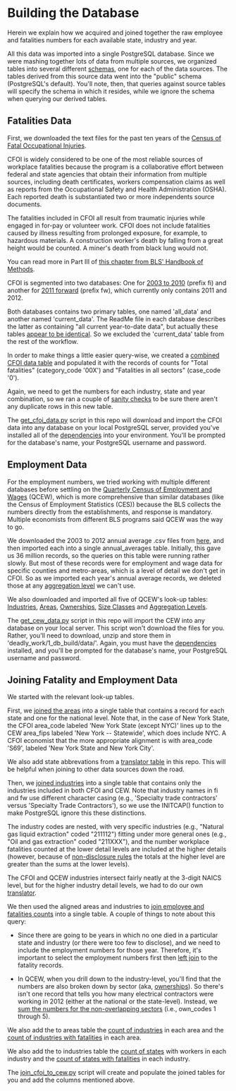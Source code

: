 Building the Database
=====================

Herein we explain how we acquired and joined together the raw employee and fatalities numbers for each available state, industry and year.

All this data was imported into a single PostgreSQL database. Since we were mashing together lots of data from multiple sources, we organized tables into several different [schemas](http://www.postgresql.org/docs/9.3/static/ddl-schemas.html), one for each of the data sources. The tables derived from this source data went into the "public" schema (PostgreSQL's default). You'll note, then, that queries against source tables will specify the schema in which it resides, while we ignore the schema when querying our derived tables.


Fatalities Data
---------------

First, we downloaded the text files for the past ten years of the [Census of Fatal Occupational Injuries](http://www.bls.gov/iif/oshfat1.htm). 

CFOI is widely considered to be one of the most reliable sources of workplace fatalities because the program is a collaborative effort between federal and state agencies that obtain their information from multiple sources, including death certificates, workers compensation claims as well as reports from the Occupational Safety and Health Administration (OSHA). Each reported death is substantiated two or more independents source documents. 

The fatalities included in CFOI all result from traumatic injuries while engaged in for-pay or volunteer work. CFOI does not include fatalities caused by illness resulting from prolonged exposure, for example, to hazardous materials. A construction worker's death by falling from a great height would be counted. A miner's death from black lung would not. 

You can read more in Part III of [this chapter from BLS' Handbook of Methods](http://www.bls.gov/opub/hom/pdf/homch9.pdf).

CFOI is segmented into two databases: One for [2003 to 2010](http://download.bls.gov/pub/time.series/fi/) (prefix fi) and another for [2011 forward](http://download.bls.gov/pub/time.series/fw/) (prefix fw), which currently only contains 2011 and 2012.

Both databases contains two primary tables, one named 'all_data' and another named 'current_data'. The ReadMe file in each database describes the latter as containing "all current year-to-date data", but actually these tables [appear to be identical](https://github.com/gordonje/deadly_work/blob/master/1_db_build/sql/compare_alldata_to%20current.sql). So we excluded the 'current_data' table from the rest of the workflow.

In order to make things a little easier query-wise, we created a [combined CFOI data table](https://github.com/gordonje/deadly_work/blob/master/1_db_build/sql/combine_cfoi_data.sql) and populated it with the records of counts for "Total fatalities" (category_code '00X') and "Fatalities in all sectors" (case_code '0'). 

Again, we need to get the numbers for each industry, state and year combination, so we ran a couple of [sanity checks](https://github.com/gordonje/deadly_work/blob/master/1_db_build/sql/no_cfoi_dupes.sql) to be sure there aren't any duplicate rows in this new table.

The [get_cfoi_data.py](https://github.com/gordonje/deadly_work/blob/master/1_db_build/get_cfoi_data.py) script in this repo will download and import the CFOI data into any database on your local PostgreSQL server, provided you've installed all of the [dependencies](https://github.com/gordonje/deadly_work#dependencies) into your environment. You'll be prompted for the database's name, your PostgreSQL username and password.


Employment Data
---------------

For the employment numbers, we tried working with multiple different databases before settling on the [Quarterly Census of Employment and Wages](http://www.bls.gov/cew/home.htm) (QCEW), which is more comprehensive than similar databases (like the Census of Employment Statistics (CES)) because the BLS collects the numbers directly from the establishments, and response is mandatory. Multiple economists from different BLS programs said QCEW was the way to go.

We downloaded the 2003 to 2012 annual average .csv files from [here](http://www.bls.gov/cew/datatoc.htm), and then imported each into a single annual_averages table. Initially, this gave us 36 million records, so the queries on this table were running rather slowly. But most of these records were for employment and wage data for specific counties and metro-areas, which is a level of detail we don't get in CFOI. So as we imported each year's annual average records, we deleted those at any [aggregation level](http://www.bls.gov/cew/doc/titles/agglevel/agglevel_titles.htm) we can't use.

We also downloaded and imported all five of QCEW's look-up tables: [Industries](http://www.bls.gov/cew/doc/titles/industry/industry_titles.htm), [Areas](http://www.bls.gov/cew/doc/titles/area/area_titles.htm), [Ownerships](http://www.bls.gov/cew/doc/titles/ownership/ownership_titles.htm), [Size Classes](http://www.bls.gov/cew/doc/titles/size/size_titles.htm) and [Aggregation Levels](http://www.bls.gov/cew/doc/titles/agglevel/agglevel_titles.htm).

The [get_cew_data.py](https://github.com/gordonje/deadly_work/blob/master/1_db_build/get_cew_data.py) script in this repo will import the CEW into any database on your local server. This script won't download the files for you. Rather, you'll need to download, unzip and store them in 'deadly_work/1_db_build/data/'. Again, you must have the [dependencies](https://github.com/gordonje/deadly_work#dependencies) installed, and you'll be prompted for the database's name, your PostgreSQL username and password.

Joining Fatality and Employment Data
------------------------------------

We started with the relevant look-up tables.

First, we [joined the areas](https://github.com/gordonje/deadly_work/blob/master/1_db_build/sql/join_areas.sql) into a single table that contains a record for each state and one for the national level. Note that, in the case of New York State, the CFOI area_code labeled 'New York State (except NYC)' lines up to the CEW area_fips labeled 'New York -- Statewide', which does include NYC. A CFOI economist that the more appropriate alignment is with area_code 'S69', labeled 'New York State and New York City'.

We also add state abbrevations from a [translator table](https://github.com/gordonje/deadly_work/blob/master/1_db_build/state_fips_to_abbrv.txt) in this repo. This will be helpful when joining to other data sources down the road.

Then, we [joined industries](https://github.com/gordonje/deadly_work/blob/master/1_db_build/sql/join_industries.sql) into a single table that contains only the industries included in both CFOI and CEW. Note that industry names in fi and fw use different character casing (e.g., 'Specialty trade contractors' versus 'Specialty Trade Contractors'), so we use the INITCAP() function to make PostgreSQL ignore this these distinctions.

The industry codes are nested, with very specific industries (e.g., "Natural gas liquid extraction" coded "211112") fitting under more general ones (e.g., "Oil and gas extraction" coded "211XXX"), and the number workplace fatalities counted at the lower detail levels are included at the higher details (however, because of [non-disclosure rules](https://github.com/gordonje/deadly_work/blob/master/2_fatality_rates/README.md#bls-data-non-disclosure) the totals at the higher level are greater than the sums at the lower levels).

The CFOI and QCEW industries intersect fairly neatly at the 3-digit NAICS level, but for the higher industry detail levels, we had to do our own [translator]().

We then used the aligned areas and industries to [join employee and fatalities counts](https://github.com/gordonje/deadly_work/blob/master/1_db_build/sql/join_cfoi_to_cew.sql) into a single table. A couple of things to note about this query:

*	Since there are going to be years in which no one died in a particular state and industry (or there were too few to disclose), and we need to include the employment numbers for those year. Therefore, it's important to select the employment numbers first then [left join](https://github.com/gordonje/deadly_work/blob/master/1_db_build/sql/join_cfoi_to_cew.sql#L50) to the fatality records.

*   In QCEW, when you drill down to the industry-level, you'll find that the numbers are also broken down by sector (aka, [ownerships](http://www.bls.gov/cew/doc/titles/ownership/ownership_titles.htm)). So there's isn't one record that tells you how many electrical contractors were working in 2012 (either at the national or the state-level). Instead, we [sum the numbers for the non-overlapping sectors](https://github.com/gordonje/deadly_work/blob/master/1_db_build/sql/join_cfoi_to_cew.sql#L34) (i.e., own_codes 1 through 5).

We also add the to areas table the [count of industries](https://github.com/gordonje/deadly_work/blob/master/1_db_build/sql/count_all_industries_for_states.sql) in each area and the [count of industries with fatalities](https://github.com/gordonje/deadly_work/blob/master/1_db_build/sql/count_fatal_industries_for_states.sql) in each area.

We also add the to industries table the [count of states](https://github.com/gordonje/deadly_work/blob/master/1_db_build/sql/count_all_states_for_industries.sql) with workers in each industry and the [count of states with fatalities](https://github.com/gordonje/deadly_work/blob/master/1_db_build/sql/count_fatal_states_for_industries.sql) in each industry.

The [join_cfoi_to_cew.py](https://github.com/gordonje/deadly_work/blob/master/1_db_build/join_cfoi_to_cew.py) script will create and populate the joined tables for you and add the columns mentioned above.